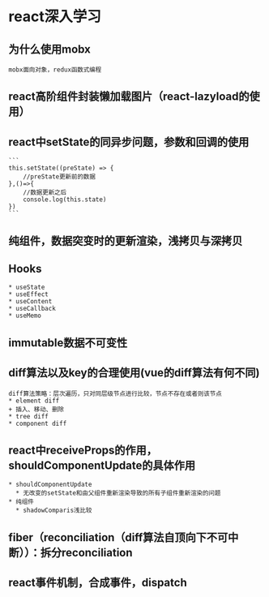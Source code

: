 # react深入学习

## 为什么使用mobx

    mobx面向对象，redux函数式编程

## react高阶组件封装懒加载图片（react-lazyload的使用）

## react中setState的同异步问题，参数和回调的使用

    ```
    this.setState((preState) => {
        //preState更新前的数据
    },()=>{
        //数据更新之后
        console.log(this.state)
    })
    ```

## 纯组件，数据突变时的更新渲染，浅拷贝与深拷贝

## Hooks

    * useState
    * useEffect
    * useContent
    * useCallback
    * useMemo

## immutable数据不可变性

## diff算法以及key的合理使用(vue的diff算法有何不同)

    diff算法策略：层次遍历，只对同层级节点进行比较，节点不存在或者则该节点
    * element diff
    + 插入、移动、删除
    * tree diff
    * component diff

## react中receiveProps的作用，shouldComponentUpdate的具体作用

    * shouldComponentUpdate
      * 无改变的setState和由父组件重新渲染导致的所有子组件重新渲染的问题
    * 纯组件
      * shadowComparis浅比较

## fiber（reconciliation（diff算法自顶向下不可中断））：拆分reconciliation

## react事件机制，合成事件，dispatch
